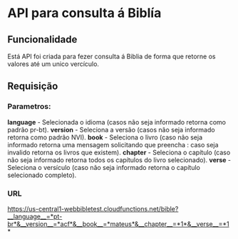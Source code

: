 # API para consulta á Biblía

## Funcionalidade
Está API foi criada para fezer consulta á Biblia de forma que retorne os valores até um unico vercículo.

## Requisição

### Parametros:

__language__    - Selecionada o idioma (casos não seja informado retorna como padrão pr-bt).
__version__     - Seleciona a versão (casos não seja informado retorna como padrão NVI).
__book__        - Seleciona o livro (caso não seja informado retorna uma mensagem solicitando que preencha : caso seja invalido retorna os livros que existem).
__chapter__     - Seleciona o capítulo (caso não seja informado retorna todos os capítulos do livro selecionado).
__verse__       - Seleciona o versículo (caso não seja informado retorna o capítulo selecionado completo).

### URL

https://us-central1-webbibletest.cloudfunctions.net/bible?__language__=*pt-br*&__version__=*acf*&__book__=*mateus*&__chapter__=*1*&__verse__=*1*
